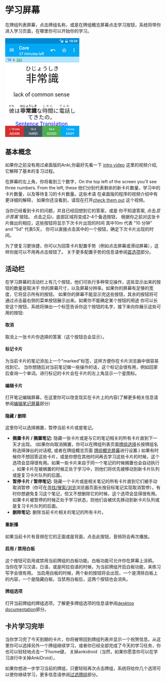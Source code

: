 # 学习屏幕
在牌组列表屏幕，点击牌组名称，或是在牌组概览屏幕点击学习按钮，系统将带你进入学习页面，在哪里你可以开始你的学习。

![reviewer.png](img/4-reviewer.png)


## 基本概念
如果你之前没有用过桌面版的Anki,你最好先看一下
 [intro video](https://docs.ankiweb.net/getting-started.html#videos)
这里的视频介绍, 它解释了基本的复习过程。

在屏幕的左上角，你将看到三个数字，On the top left of the screen you'll see three numbers. From the left, these
他们分别代表剩余的新卡片数量，学习中的卡片数量，以及等待复习的卡片数量。这些术语
在桌面版的程序的视频介绍中有更详细的解释，
如果你还没看到，请现在打开[check them out](https://docs.ankiweb.net/getting-started.html#videos)
这个视频。

当你已经看到卡片的问题，并且已经回想到它的答案，或是
你不知道答案, 点击*显示答案* 按钮。 点击之后i，底部区域将变成2-4个备选按钮，
根据你之前对这张卡片做出的相应，这些按钮将显示下次卡片出现的时间
其中10m 代表 "10 分钟" and "5d" 代表5天，
你可以直接点击其中的一个按钮，确定下次卡片出现的时间。

为了使复习更快捷，你可以为回答卡片配置手势（例如点击屏幕或滑动屏幕），这样你就可以不用再点击按钮了。 
关于更多配置手势的信息请参阅[首选项](设置.md)部分。

## 活动栏
在学习屏幕的活动栏上有几个按钮，他们可执行多种常见操作，这些显示出来的按钮的数量是取决于
你的屏幕尺寸，以及屏幕分辨率。如果你的屏幕有足够的宽度，它将显示所有的按钮。
如果你的屏幕不能显示完这些按钮，其余的按钮将可通过点击最右侧的菜单按钮展示出来。如果你不能确定某个按钮的用途
你可以长安这个按钮，系统将弹出一个标签告诉你这个按钮的名字，接下来向你展示这些可用的按钮:

#### 取消
取消上一张卡片你选择的答案（这个按钮总会显示）。

#### 标记卡片
为当前卡片的笔记添加上一个"marked"标签，这样方便你在卡片浏览器中很容易找到它。
当你想随后对当前笔记做一些操作的话，这个标记会很有用，例如回家后查询一个单词。进行标记的卡片会在卡片的左上角显示一个星图标。

#### 编辑卡片
打开笔记编辑屏幕，在这里你可以改变现实在卡片上的内容(了解更多相关信息请参阅[编辑笔记屏幕](编辑笔记.md)部分)

#### 隐藏 / 删除
这里你可以选择搁置，暂停当前卡片或是笔记。

- **搁置卡片 / 搁置笔记:** 隐藏一张卡片或是与它的笔记相关的所有卡片直到下一天才出现。 (如果你向取消搁置，你可以在牌组列表页面[牌组选择](牌组选择.md)长按牌组名称选择弹出的对话框, 或者在牌组概览页面 [牌组概览屏幕](牌组概览.md)进行设置.) 如果有时候你不想回答这些卡片，或是你想在其他时间再去学习这些卡片的时候，这个选项会显得很有用。如果一些卡片来自于同一个笔记的时候搁置也会自动执行 。如果卡片在被搁置的时候正处于学习中，则他们将优先被移动到新卡片队列或是复习卡片队列的后面。 
- **暂停卡片 / 暂停笔记:** 隐藏一个卡片或是相关笔记的所有卡片直到它们被手动取消暂停（你可在[寻找/搜索/浏览](浏览器.md)浏览器页面长按目标笔记实现取消暂停）。有时你想避免复习这个笔记，但又不想删除它的时候，这个选项会显得很有用。如果卡片被暂停的时候正处于学习状态，则他们会被优先移动到新卡片队列或是复习卡片队列的后面。 
- **删除笔记:** 删除当前卡片相关的笔记的所有卡片。

#### 重新播
如果当前卡片有音频在它的正面或是背面，点击此按钮，音频将会再次播放。

#### 启用 / 禁用白板
这个按钮可启用或禁用当前牌组的白板功能。白板功能可允许你在屏幕上涂鸦。
当你在学习汉语，日语，或是阿拉伯语的时候，为当前牌组开启白板功能，来练习写字会很有用。
当启用白板的时候，两个新的按钮将会出现，一个是清除白板上的内容，一个是隐藏白板，当禁用白板后，这两个按钮也会消失。

#### 牌组选项
打开当前牌组的牌组选项，了解更多牌组选项的信息请参阅[desktop documentation](https://docs.ankiweb.net/deck-options.html)部分。

## 卡片学习完毕
当你学习完了今天到期的卡片，你将被带回到牌组列表并显示一个祝贺信息。从这里你可以选择另外一个牌组继续学习，或者你已经全部完成了今天的学习任务，你也可以轻轻地点击一下home键，
关掉ankidroid（当然，如果你愿意你可以在学习进行中关掉AnkiDroid）。

如果你想进一步学习当前的牌组，只要轻轻再次点击牌组，系统将给你几个选项可以使你继续学习，更多信息请参阅[过滤牌组](过滤.md)部分。
